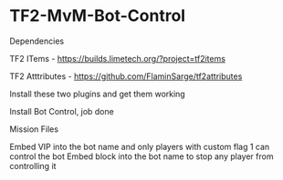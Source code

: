 # TF2-MvM-Bot-Control

Dependencies

TF2 ITems - https://builds.limetech.org/?project=tf2items

TF2 Atttributes - https://github.com/FlaminSarge/tf2attributes

Install these two plugins and get them working

Install Bot Control, job done

Mission Files

Embed VIP into the bot name and only players with custom flag 1 can control the bot
Embed block into the bot name to stop any player from controlling it
